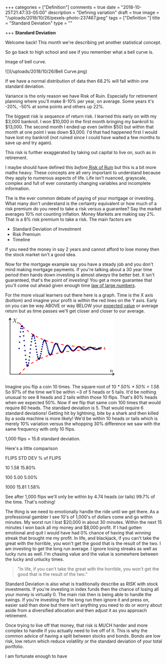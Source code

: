 +++
categories = ["Definition"]
comments = true
date = "2018-10-25T21:47:33-05:00"
description = "Defining variation"
draft = true
image = "/uploads/2018/10/26/pexels-photo-237467.jpeg"
tags = ["Definition "]
title = "Standard Deviation"
type = ""

+++
**Standard Deviation**

Welcome back! This month we're describing yet another statistical concept.

So go back to high school and see if you remember what a bell curve is.

Image of bell curve.

![](/uploads/2018/10/26/Bell Curve.png)

If we have a normal distribution of data then 68.2% will fall within one standard deviation.

Variance is the only reason we have Risk of Ruin. Especially for retirement planning where you'll make 8-10% per year, on average. Some years it's -20%, -50% at some points and others up 22%.

The biggest risk is sequence of return risk. I learned this early on with my $3,000 bankroll. I won $10,000 in the first month bringing my bankroll to $13,000. The second month I ended up even (within $50) but within that month at one point I was down $3,000. I'd that had happened first I would have lost my bankroll (not ruined since I could have waited a few months to save up and try again).

This risk is further exaggerated by taking out capital to live on, such as in retirement.

I maybe should have defined this _before_[ Risk of Ruin](http://bettingonsuccess.com/post/risk-of-ruin/ "Risk of Ruin") but this is a bit more maths heavy. These concepts are all very important to understand because they apply to numerous aspects of life. Life isn't nuanced, grayscale, complex and full of ever constantly changing variables and incomplete information.

The is the ever common debate of paying of your mortgage or investing. What many don't understand is the certainty equivalent or how much of a risk premium do you need to take a risk versus a guarantee? Say the market averages 10% not counting inflation. Money Markets are making say 2%. That is a 8% risk premium to take a risk. The main factors are

* Standard Deviation of Investment
* Risk Premium
* Timeline

If you need the money in say 2 years and cannot afford to lose money then the stock market isn't a good idea.

Now for the mortgage example say you have a steady job and you don't mind making mortgage payments. If you're talking about a 30 year time period then hands down investing is almost _always_ the better bet. It isn't guaranteed, that's the point of investing! You get a more guarantee that you'll come out ahead given enough time [law of large numbers](https://www.investopedia.com/terms/l/lawoflargenumbers.asp "Law of Large numbers").

For the more visual learners out there here is a graph. Time is the X axis (bottom) and imagine your profit is within the red lines on the Y axis. Early on you can be way ABOVE or way BELOW your [expected value](http://bettingonsuccess.com/post/expected-value/ "Expected Value") or average return but as time passes we'll get closer and closer to our average.

![](/uploads/2018/10/26/350px-Cauchy_sequence_illustration.svg.png)

Imagine you flip a coin 10 times. The square root of 10 _* 50% * 50% = 1.58._ So 97% of the time we'll be within \~3 of 5 heads or 5 tails. It'd be nothing unusual to see 8 heads and 2 tails within those 10 flips. That's 80% heads when we expected 50%. Now if we flip that same coin 100 times that would require 80 heads. The standard deviation is 5. That would require 6 standard deviations! Getting hit by lightning, bite by a shark and then killed by a soda machine is more likely! We'd be within 10 heads or tails which is merely 10% variation versus the whopping 30% difference we saw with the same frequency with only 10 flips.

1,000 flips = 15.8 standard deviation.

Here's a little comparison

FLIPS      STD DEV     % of FLIPS

10               1.58           15.80%

100              5.00            5.00%

1000          15.81            1.58%

See after 1,000 flips we'll only be within by 4.74 heads (or tails) 99.7% of the time. That's nothing!

The thing is we need to emotionally handle the ride until we get there. As a professional gambler I see 10's of 1,000's of dollars come and go within minutes. My worst run I lost $20,000 in about 30 minutes. Within the next 15 minutes I won back all my money and $8,000 profit. If I had gotten emotional and quit I would have had 0% chance of having that winning streak that brought me my profit. In life, and blackjack, if you can't take the great with the horrible, you won't get the good that is the result of the two. I am investing to get the long run average. I ignore losing streaks as well as lucky runs as well. I'm chasing value and the value is somewhere between the lucky and unlucky times.

> "In life, if you can't take the great with the horrible, you won't get the good that is the result of the two."

Standard Deviation is also what is traditionally describe as _RISK_ with stock investments. If you're investing in index funds then the chance of losing all your money is virtually 0. The main risk then is being able to handle the swings. If you're investing for the long run then ignore it and press on, easier said than done but there isn't anything you need to do or worry about aside from a diversified allocation and then adjust it as you approach retirement.

Once trying to live off that money, that risk is MUCH harder and more complex to handle if you actually need to live off of it. This is why the common advice of having a split between stocks and bonds. Bonds are low risk, low return which reduce volatility or the standard deviation of your total portfolio.

I am fortunate enough to have
